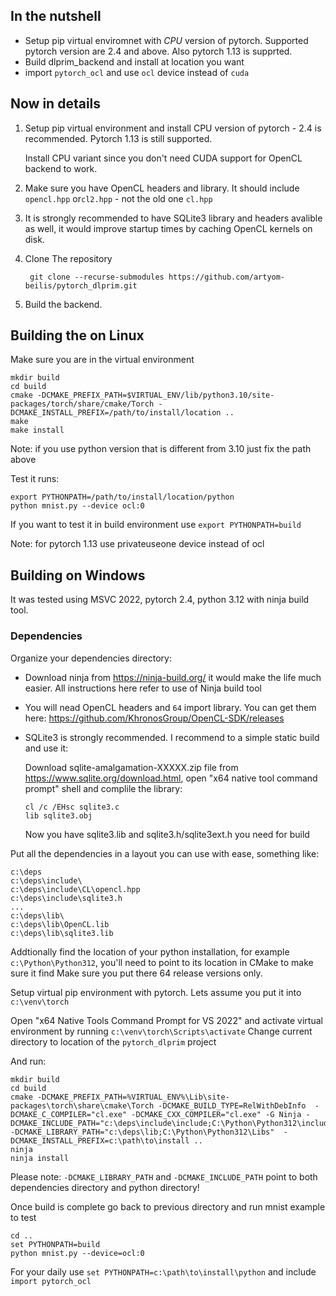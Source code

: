 ## In the nutshell

- Setup pip virtual enviromnet with _CPU_ version of pytorch. Supported pytorch version are 2.4 and above. Also pytorch 1.13 is supprted.
- Build dlprim\_backend and install at location you want
- import `pytorch_ocl` and use `ocl` device instead of `cuda`

## Now in details

1.  Setup pip virtual environment and install CPU version of pytorch - 2.4 is recommended. Pytorch 1.13 is still supported.

    Install CPU variant since you don't need CUDA support for OpenCL backend to work.

2.  Make sure you have OpenCL headers and library. It should include `opencl.hpp` or`cl2.hpp` - not the old one `cl.hpp`

3.  It is strongly recommended to have SQLite3 library and headers avalible as well, it would improve startup times by caching OpenCL kernels on disk.

4. Clone The repository

        git clone --recurse-submodules https://github.com/artyom-beilis/pytorch_dlprim.git

5.  Build the backend.

## Building the on Linux

Make sure you are in the virtual environment

	mkdir build
	cd build
	cmake -DCMAKE_PREFIX_PATH=$VIRTUAL_ENV/lib/python3.10/site-packages/torch/share/cmake/Torch -DCMAKE_INSTALL_PREFIX=/path/to/install/location ..
	make
    make install

Note: if you use python version that is different from 3.10 just fix the path above

Test it runs:

    export PYTHONPATH=/path/to/install/location/python
	python mnist.py --device ocl:0

If you want to test it in build environment use `export PYTHONPATH=build`

Note: for pytorch 1.13 use privateuseone device instead of ocl

## Building on Windows

It was tested using MSVC 2022, pytorch 2.4, python 3.12 with ninja build tool. 

### Dependencies

Organize your dependencies directory:


-   Download ninja from https://ninja-build.org/ it would make the life much easier. All instructions here refer to use of Ninja build tool
-   You will nead OpenCL headers and `64` import library. You can get them here: https://github.com/KhronosGroup/OpenCL-SDK/releases
-   SQLite3 is strongly recommended. I recommend to a simple static build and use it:

    Download sqlite-amalgamation-XXXXX.zip file from https://www.sqlite.org/download.html, open "x64 native tool command prompt" shell and 
    complile the library:

        cl /c /EHsc sqlite3.c
        lib sqlite3.obj
    
    Now you have sqlite3.lib and sqlite3.h/sqlite3ext.h you need for build

Put all the dependencies in a layout you can use with ease, something like:

    c:\deps
	c:\deps\include\
	c:\deps\include\CL\opencl.hpp
	c:\deps\include\sqlite3.h
	...
	c:\deps\lib\
	c:\deps\lib\OpenCL.lib
	c:\deps\lib\sqlite3.lib

Addtionally find the location of your python installation, for example `c:\Python\Python312`, you'll need to point to its location in CMake to make sure it find
Make sure you put there 64 release versions only.

Setup virtual pip environment with pytorch. Lets assume you put it into `c:\venv\torch`

Open "x64 Native Tools Command Prompt for VS 2022" and activate virtual environment by running `c:\venv\torch\Scripts\activate` 
Change current directory to location of the `pytorch_dlprim` project

And run:

    mkdir build
	cd build
	cmake -DCMAKE_PREFIX_PATH=%VIRTUAL_ENV%\Lib\site-packages\torch\share\cmake\Torch -DCMAKE_BUILD_TYPE=RelWithDebInfo  -DCMAKE_C_COMPILER="cl.exe" -DCMAKE_CXX_COMPILER="cl.exe" -G Ninja -DCMAKE_INCLUDE_PATH="c:\deps\include\include;C:\Python\Python312\include" -DCMAKE_LIBRARY_PATH="c:\deps\lib;C:\Python\Python312\Libs"  -DCMAKE_INSTALL_PREFIX=c:\path\to\install ..
	ninja
    ninja install
	
Please note: `-DCMAKE_LIBRARY_PATH` and `-DCMAKE_INCLUDE_PATH` point to both dependencies directory and python directory! 

Once build is complete go back to previous directory and run mnist example to test

    cd ..
    set PYTHONPATH=build
	python mnist.py --device=ocl:0
	
For your daily use `set PYTHONPATH=c:\path\to\install\python` and include `import pytorch_ocl`
